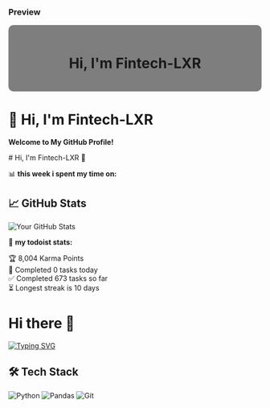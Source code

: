 ### Preview

<div align="center" style="
  position: relative; 
  padding: 20px; 
  background: linear-gradient(rgba(0,0,0,0.5), rgba(0,0,0,0.5)), url('https://raw.githubusercontent.com/Fintech-LXR/Fintech-LXR/main/1.jpg');
  background-size: cover; 
  background-position: center; 
  border-radius: 10px;
">

# Hi, I'm Fintech-LXR

<!-- 其他内容 -->
</div>
  
# 🚀 Hi, I'm Fintech-LXR  
**Welcome to My GitHub Profile!**  
</div>
# Hi, I'm Fintech-LXR 👋  

📊 **this week i spent my time on:**
<!--START_SECTION:waka-->
<!--END_SECTION:waka-->
<!-- GitHub数据统计 -->
## 📈 GitHub Stats  
![Your GitHub Stats](https://github-readme-stats.vercel.app/api?username=Fintech-LXR&show_icons=true&theme=radical)

🚧 **my todoist stats:**
<!-- TODO-IST:START -->
🏆  8,004 Karma Points           
🌸  Completed 0 tasks today           
✅  Completed 673 tasks so far           
⏳  Longest streak is 10 days
<!-- 标题和简介 -->
# Hi there 👋  
[![Typing SVG](https://readme-typing-svg.demolab.com?font=Fira+Code&pause=1000&color=00F72D&width=435&lines=Data+Scientist+%7C+Python+Developer)](https://git.io/typing-svg)

<!-- 技术栈图标 -->
## 🛠️ Tech Stack  
![Python](https://img.shields.io/badge/-Python-3776AB?logo=python&logoColor=white)
![Pandas](https://img.shields.io/badge/-Pandas-150458?logo=pandas&logoColor=white)
![Git](https://img.shields.io/badge/-Git-F05032?logo=git&logoColor=white)
